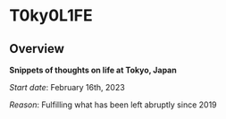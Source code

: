 # T0ky0L1FE 

## Overview  

**Snippets of thoughts on life at Tokyo, Japan**  

*Start date*: February 16th, 2023  

*Reason*: Fulfilling what has been left abruptly since 2019

